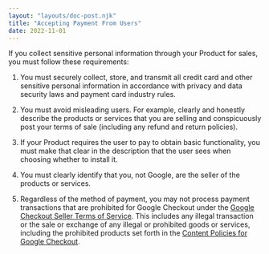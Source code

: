 ```yaml
---
layout: "layouts/doc-post.njk"
title: "Accepting Payment From Users"
date: 2022-11-01
---
```


If you collect sensitive personal information through your Product for sales, you must follow these requirements:

1. You must securely collect, store, and transmit all credit card and other sensitive personal information in accordance with privacy and data security laws and payment card industry rules.

1. You must avoid misleading users. For example, clearly and honestly describe the products or services that you are selling and conspicuously post your terms of sale (including any refund and return policies).

1. If your Product requires the user to pay to obtain basic functionality, you must make that clear in the description that the user sees when choosing whether to install it.

1. You must clearly identify that you, not Google, are the seller of the products or services.

1. Regardless of the method of payment, you may not process payment transactions that are prohibited for Google Checkout under the [Google Checkout Seller Terms of Service][checkout-terms]. This includes any illegal transaction or the sale or exchange of any illegal or prohibited goods or services, including the prohibited products set forth in the [Content Policies for Google Checkout][checkout-policies].

[checkout-terms]: http://checkout.google.com/termsOfService?type=Seller
[checkout-policies]: http://checkout.google.com/seller/content_policies.html
